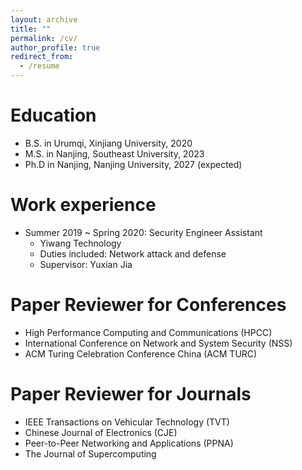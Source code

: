 ```yaml
---
layout: archive
title: ""
permalink: /cv/
author_profile: true
redirect_from:
  - /resume
---
```


Education
======
* B.S. in Urumqi, Xinjiang University, 2020
* M.S. in Nanjing, Southeast University, 2023
* Ph.D in Nanjing, Nanjing University, 2027 (expected)

Work experience
======
* Summer 2019 ~ Spring 2020: Security Engineer Assistant
  * Yiwang Technology
  * Duties included: Network attack and defense
  * Supervisor: Yuxian Jia

# Paper Reviewer for Conferences

- High Performance Computing and Communications (HPCC)
- International Conference on Network and System Security (NSS)
- ACM Turing Celebration Conference China (ACM TURC)

# Paper Reviewer for Journals

- IEEE Transactions on Vehicular Technology (TVT)
- Chinese Journal of Electronics (CJE)
- Peer-to-Peer Networking and Applications (PPNA)
- The Journal of Supercomputing